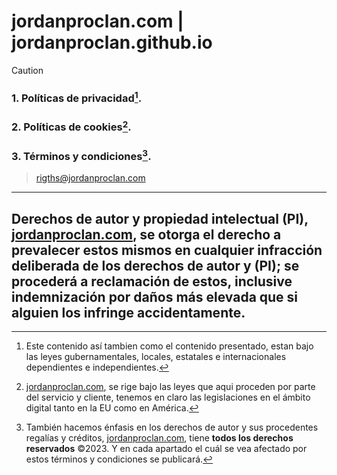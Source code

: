 # jordanproclan.com | jordanproclan.github.io  

> [!CAUTION]
> ### 1. Políticas de privacidad[^1].
> ### 2. Políticas de cookies[^2].
> ### 3. Términos y condiciones[^3].

[^1]: Este contenido así tambien como el contenido presentado, estan bajo las leyes gubernamentales, locales, estatales e internacionales dependientes e independientes. 

[^2]: [jordanproclan.com](https://jordanproclan.com), se rige bajo las leyes que aqui proceden por parte del servicio y cliente, tenemos en claro las legislaciones en el ámbito digital tanto en la EU como en América. 

[^3]: También hacemos énfasis en los derechos de autor y sus procedentes regalías y créditos, [jordanproclan.com](https://jordanproclan.com), tiene __todos los derechos reservados__ &copy;2023. Y en cada apartado el cuál se vea afectado por estos términos y condiciones se publicará.  
 
[^3]: [jordanproclan.com](https://jordanproclan.com), se reserva el derecho a modificar todos estos términos y condiciones en cualquier momento que esto se requiera.
  
[^3]: Para cualquier consulta relacionada con estas condiciones en forma generalizada especificamente para derechos de autor, puede contactar a los métodos de contacto que aqui se adjuntan.   

> rigths@jordanproclan.com   
  
***
  
## Derechos de autor y propiedad intelectual (PI), [jordanproclan.com](https://jordanproclan.com), se otorga el derecho a prevalecer estos mismos en cualquier infracción deliberada de los derechos de autor y (PI); se procederá a reclamación de estos, inclusive indemnización por daños más elevada que si alguien los infringe accidentamente.
  
